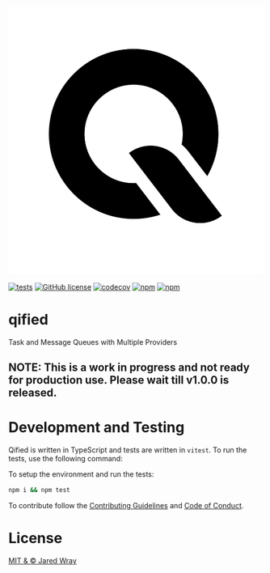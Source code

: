 ![site/logo.svg](site/logo.svg)

[![tests](https://github.com/jaredwray/qified/actions/workflows/tests.yaml/badge.svg)](https://github.com/jaredwray/qified/actions/workflows/tests.yaml)
[![GitHub license](https://img.shields.io/github/license/jaredwray/qified)](https://github.com/jaredwray/qified/blob/master/LICENSE)
[![codecov](https://codecov.io/gh/jaredwray/qified/graph/badge.svg?token=jcRdy8SkOG)](https://codecov.io/gh/jaredwray/qified)
[![npm](https://img.shields.io/npm/dm/qified)](https://npmjs.com/package/qified)
[![npm](https://img.shields.io/npm/v/qified)](https://npmjs.com/package/qified)

# qified
Task and Message Queues with Multiple Providers

## NOTE: This is a work in progress and not ready for production use. Please wait till v1.0.0 is released.

# Development and Testing

Qified is written in TypeScript and tests are written in `vitest`. To run the tests, use the following command:

To setup the environment and run the tests:

```bash
npm i && npm test
```

To contribute follow the [Contributing Guidelines](CONTRIBUTING.md) and [Code of Conduct](CODE_OF_CONDUCT.md).

# License

[MIT & © Jared Wray](LICENSE)